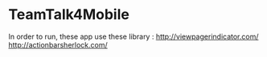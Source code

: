 TeamTalk4Mobile
===============

In order to run, these app use these library :
http://viewpagerindicator.com/
http://actionbarsherlock.com/
